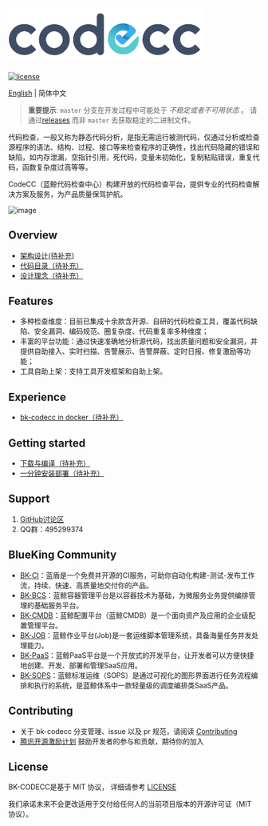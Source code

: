 ![LOGO](docs/resource/img/codecc.png)
---
[![license](https://img.shields.io/badge/license-mit-brightgreen.svg?style=flat)](https://github.com/TencentBlueKing/bk-codecc/blob/master/LICENSE.txt)

[English](README_EN.md) | 简体中文

> **重要提示**: `master` 分支在开发过程中可能处于 *不稳定或者不可用状态* 。
请通过[releases](https://github.com/TencentBlueKing/bk-codecc/releases) 而非 `master` 去获取稳定的二进制文件。

代码检查，一般又称为静态代码分析，是指无需运行被测代码，仅通过分析或检查源程序的语法、结构、过程、接口等来检查程序的正确性，找出代码隐藏的错误和缺陷，如内存泄漏，空指针引用，死代码，变量未初始化，复制粘贴错误，重复代码，函数复杂度过高等等。

CodeCC（蓝鲸代码检查中心）构建开放的代码检查平台，提供专业的代码检查解决方案及服务，为产品质量保驾护航。

![image](https://user-images.githubusercontent.com/46527215/227879236-b0dc6b63-cd54-466b-a3bf-e65bd2d51589.png)

## Overview
- [架构设计(待补充)](docs/overview/architecture.md)
- [代码目录（待补充）](docs/overview/code_framework.md)
- [设计理念（待补充）](docs/overview/design.md)

## Features
- 多种检查维度：目前已集成十余款含开源、自研的代码检查工具，覆盖代码缺陷、安全漏洞、编码规范、圈复杂度、代码重复率多种维度；
- 丰富的平台功能：通过快速准确地分析源代码，找出质量问题和安全漏洞，并提供自助接入、实时扫描、告警展示、告警屏蔽、定时日报、修复激励等功能；
- 工具自助上架：支持工具开发框架和自助上架。

## Experience
- [bk-codecc in docker（待补充）](https://hub.docker.com/r/blueking/bk-codecc)

## Getting started
- [下载与编译（待补充）](docs/overview/source_compile.md)
- [一分钟安装部署（待补充）](docs/overview/installation.md)

## Support
1. [GitHub讨论区](https://github.com/TencentBlueKing/bk-codecc/discussions)
2. QQ群：495299374

## BlueKing Community
- [BK-CI](https://github.com/Tencent/bk-ci)：蓝盾是一个免费并开源的CI服务，可助你自动化构建-测试-发布工作流，持续、快速、高质量地交付你的产品。
- [BK-BCS](https://github.com/Tencent/bk-bcs)：蓝鲸容器管理平台是以容器技术为基础，为微服务业务提供编排管理的基础服务平台。
- [BK-CMDB](https://github.com/Tencent/bk-cmdb)：蓝鲸配置平台（蓝鲸CMDB）是一个面向资产及应用的企业级配置管理平台。
- [BK-JOB](https://github.com/Tencent/bk-job)：蓝鲸作业平台(Job)是一套运维脚本管理系统，具备海量任务并发处理能力。
- [BK-PaaS](https://github.com/Tencent/bk-PaaS)：蓝鲸PaaS平台是一个开放式的开发平台，让开发者可以方便快捷地创建、开发、部署和管理SaaS应用。
- [BK-SOPS](https://github.com/Tencent/bk-sops)：蓝鲸标准运维（SOPS）是通过可视化的图形界面进行任务流程编排和执行的系统，是蓝鲸体系中一款轻量级的调度编排类SaaS产品。

## Contributing
- 关于 bk-codecc 分支管理、issue 以及 pr 规范，请阅读 [Contributing](CONTRIBUTING.md)
- [腾讯开源激励计划](https://opensource.tencent.com/contribution) 鼓励开发者的参与和贡献，期待你的加入


## License
BK-CODECC是基于 MIT 协议， 详细请参考 [LICENSE](LICENSE.txt)

我们承诺未来不会更改适用于交付给任何人的当前项目版本的开源许可证（MIT 协议）。